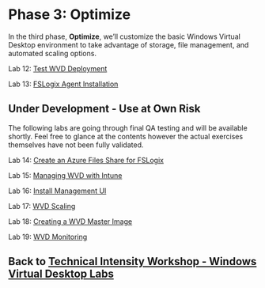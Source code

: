 # Phase 3: Optimize

In the third phase, **Optimize**, we’ll customize the basic Windows Virtual Desktop environment to take advantage of storage, file management, and automated scaling options.

Lab 12: [Test WVD Deployment](Optimize-Lab12-Test-WVD-Deployment.md)

Lab 13: [FSLogix Agent Installation](Optimize-Lab13-FSLogix-Agent-Installation.md)

## Under Development - Use at Own Risk

The following labs are going through final QA testing and will be available shortly.  Feel free to glance at the contents however the actual exercises themselves have not been fully validated.

Lab 14: [Create an Azure Files Share for FSLogix](Optimize-Lab14-Create-an-Azure-Files-Share-for-FSLogix.md)

Lab 15: [Managing WVD with Intune](Optimize-Lab15-ManagingWVDwithIntune.md)

Lab 16: [Install Management UI](Optimize-Lab16-Install-Management-UI.md)

Lab 17: [WVD Scaling](Optimize-Lab17-WVD-Scaling.md)

Lab 18: [Creating a WVD Master Image](Optimize-Lab18-Creating-a-WVD-Master-Image.md)

Lab 19: [WVD Monitoring](Optimize-Lab19-WVD-Monitoring.md)

## Back to [Technical Intensity Workshop - Windows Virtual Desktop Labs](../index.md)
